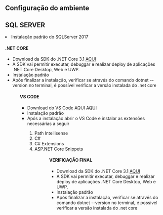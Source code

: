 <h2>Configuração do ambiente</h2>
<h2>SQL SERVER</h2>
<li>Instalação padrão do SQLServer 2017</li>

<h4>.NET CORE</h4>
<ul>
<li>Download da SDK do .NET Core 3.1 <a href="https://dotnet.microsoft.com/download/dotnet-core/3.1">AQUI</a></li>
<li>A SDK vai permitir executar, debuggar e realizar deploy de aplicações .NET Core Desktop, Web e UWP.</li>
<li>Instalação padrão</li>
<li>Após finalizar a instalação, verificar se através do comando dotnet --version no terminal, é possível verificar a versão instalada do .net core</li>
<ul>
  
<h4>VS CODE</h4>
<ul>
<li>Download do VS Code AQUI <a href="https://code.visualstudio.com/download">AQUI</a></li>
<li>Instalação padrão</li>
<li>Após a instalação abrir o VS Code e instalar as extensões necessárias a seguir</li>
<ol>
  <li>Path Intellisense</li> 
  <li>C#</li> 
  <li>C# Extensions</li> 
  <li>ASP.NET Core Snippets</li> 
<ol>
<ul>
  
 <h4>VERIFICAÇÃO FINAL</h4>
 <ul>
<li>Download da SDK do .NET Core 3.1 <a href="https://dotnet.microsoft.com/download/dotnet-core/3.1">AQUI</a></li>
<li>A SDK vai permitir executar, debuggar e realizar deploy de aplicações .NET Core Desktop, Web e UWP.</li>
<li>Instalação padrão</li>
<li>Após finalizar a instalação, verificar se através do comando dotnet --version no terminal, é possível verificar a versão instalada do .net core</li>
<ul>
  
